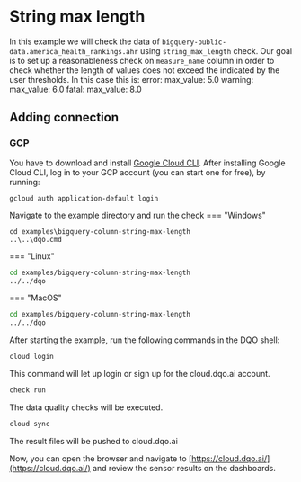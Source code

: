 # String max length

In this example we will check the data of `bigquery-public-data.america_health_rankings.ahr` using `string_max_length` check.
Our goal is to set up a reasonableness check on `measure_name` column in order to check whether the length of values does not exceed the indicated by the user thresholds.
In this case this is:
    error:
        max_value: 5.0
    warning:
        max_value: 6.0
    fatal:
        max_value: 8.0

## Adding connection
### GCP
You have to download and install [Google Cloud CLI](https://cloud.google.com/sdk/docs/install).
After installing Google Cloud CLI, log in to your GCP account (you can start one for free), by running:

```commandline
gcloud auth application-default login
```

Navigate to the example directory and run the check
=== "Windows"
```commandline
cd examples\bigquery-column-string-max-length
..\..\dqo.cmd
```

=== "Linux"
```bash
cd examples/bigquery-column-string-max-length
../../dqo
```

=== "MacOS"
```bash
cd examples/bigquery-column-string-max-length
../../dqo
```

After starting the example, run the following commands in the DQO shell:
```bash
cloud login
```
This command will let up login or sign up for the cloud.dqo.ai account.

```bash
check run
```
The data quality checks will be executed.
```bash
cloud sync
```

The result files will be pushed to cloud.dqo.ai

Now, you can open the browser and navigate to [https://cloud.dqo.ai/](https://cloud.dqo.ai/)
and review the sensor results on the dashboards.
